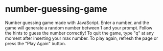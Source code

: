 # number-guessing-game
Number guessing game made with JavaScript. 
Enter a number, and the game will generate a random number between 1 and your prompt.
Follow the hints to guess the number correctly!
To quit the game, type "q" at any moment after inserting your max number.
To play again, refresh the page or press the "Play Again" button.
